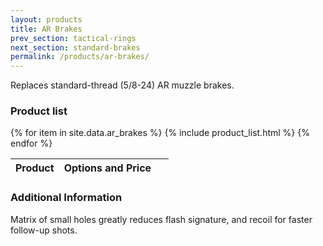 ```yaml
---
layout: products
title: AR Brakes
prev_section: tactical-rings
next_section: standard-brakes
permalink: /products/ar-brakes/
---
```


Replaces standard-thread (5/8-24) AR muzzle brakes.

### Product list

<div class="mobile-side-scroller">

<table>
  <thead>
    <tr>
      <th>Product</th>
      <th><span class="option">Options</span> and <span class="price">Price</span></th>
      <th>&nbsp;</th>
    </tr>
  </thead>
  <tbody>
{% for item in site.data.ar_brakes %}
  {% include product_list.html %}
{% endfor %}
  </tbody>
</table>
</div>

### Additional Information

Matrix of small holes greatly reduces flash signature, and recoil for faster follow-up shots.

